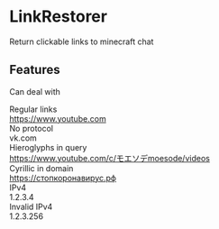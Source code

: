 # LinkRestorer
 Return clickable links to minecraft chat  

<h2>Features</h2>
Can deal with  

Regular links  
https://www.youtube.com  
No protocol  
vk.com  
Hieroglyphs in query  
https://www.youtube.com/c/モエソデmoesode/videos  
Cyrillic in domain  
https://стопкоронавирус.рф  
IPv4  
1.2.3.4  
Invalid IPv4  
1.2.3.256  
